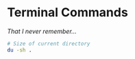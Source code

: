 # Terminal Commands 

*That I never remember...*

```bash
# Size of current directory
du -sh .
```

